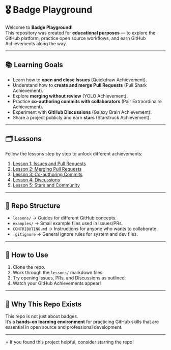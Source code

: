 # 🎖 Badge Playground

Welcome to **Badge Playground**!  
This repository was created for **educational purposes** — to explore the GitHub platform, practice open source workflows, and earn GitHub Achievements along the way.  

---

## 📚 Learning Goals
- Learn how to **open and close Issues** (Quickdraw Achievement).
- Understand how to **create and merge Pull Requests** (Pull Shark Achievement).
- Explore **merging without review** (YOLO Achievement).
- Practice **co-authoring commits with collaborators** (Pair Extraordinaire Achievement).
- Experiment with **GitHub Discussions** (Galaxy Brain Achievement).
- Share a project publicly and earn **stars** (Starstruck Achievement).

---

## 🗂 Lessons
Follow the lessons step by step to unlock different achievements:

1. [Lesson 1: Issues and Pull Requests](lessons/01-issues-and-prs.md)  
2. [Lesson 2: Merging Pull Requests](lessons/02-merging-prs.md)  
3. [Lesson 3: Co-authoring Commits](lessons/03-coauthoring.md)  
4. [Lesson 4: Discussions](lessons/04-discussions.md)  
5. [Lesson 5: Stars and Community](lessons/05-stars-and-community.md)  

---

## 📂 Repo Structure
- `lessons/` → Guides for different GitHub concepts.  
- `examples/` → Small example files used in Issues/PRs.  
- `CONTRIBUTING.md` → Instructions for anyone who wants to collaborate.  
- `.gitignore` → General ignore rules for system and dev files.  

---

## 🚀 How to Use
1. Clone the repo.  
2. Work through the `lessons/` markdown files.  
3. Try opening Issues, PRs, and Discussions as outlined.  
4. Watch your GitHub Achievements appear!  

---

## 🎯 Why This Repo Exists
This repo is not just about badges.  
It’s a **hands-on learning environment** for practicing GitHub skills that are essential in open source and professional development.  

---

⭐️ If you found this project helpful, consider starring the repo!
